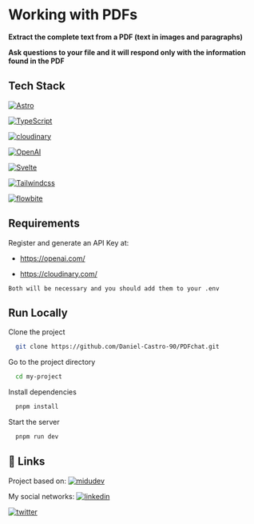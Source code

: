 # Working with PDFs

**Extract the complete text from a PDF (text in images and paragraphs)**


**Ask questions to your file and it will respond only with the information found in the PDF**


## Tech Stack

[![Astro](https://img.shields.io/badge/Astro-%20v4.3.2-blueviolet.svg)](https://astro.build/)

[![TypeScript](https://img.shields.io/badge/TypeScript-%20v5.3.3-blue.svg)](https://www.typescriptlang.org/)

[![cloudinary](https://img.shields.io/badge/Cloudinary-%20v2-blue.svg)](https://cloudinary.com/)

[![OpenAI](https://img.shields.io/badge/OpenAI%20API-%20v4.26-lightgrey.svg)](https://platform.openai.com/docs/api-reference)

[![Svelte](https://img.shields.io/badge/Svelte-%20v4.2.9-red.svg)](https://svelte.dev/)

[![Tailwindcss](https://img.shields.io/badge/tailwindcss-%20v3.4.1-blue.svg)](https://tailwindcss.com/)

[![flowbite](https://img.shields.io/badge/Flowbite-%20v2.2.1-blue.svg)](https://flowbite.com/docs/getting-started/introduction/)


## Requirements

Register and generate an API Key at:

- https://openai.com/

- https://cloudinary.com/

```
Both will be necessary and you should add them to your .env
```


## Run Locally

Clone the project

```bash
  git clone https://github.com/Daniel-Castro-90/PDFchat.git
```

Go to the project directory

```bash
  cd my-project
```

Install dependencies

```bash
  pnpm install
```

Start the server

```bash
  pnpm run dev
```


## 🔗 Links

Project based on:
[![midudev](https://img.shields.io/badge/midudev-000?style=for-the-badge&logo=github&logoColor=white)](https://github.com/midudev/chat-with-pdf)

My social networks:
[![linkedin](https://img.shields.io/badge/linkedin-0A66C2?style=for-the-badge&logo=linkedin&logoColor=white)](https://www.linkedin.com//in/danielcastroo)

[![twitter](https://img.shields.io/badge/twitter-1DA1F2?style=for-the-badge&logo=twitter&logoColor=white)](https://twitter.com/ca_ddaniel)

